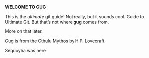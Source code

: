 **WELCOME TO GUG**

This is the _ultimate_ git guide! Not really, but it sounds cool. 
Guide to Ultimate Git. But that’s not where **gug** comes from. 

More on that later.

Gug is from the Cthulu Mythos by H.P. Lovecraft.

Sequoyha was here
